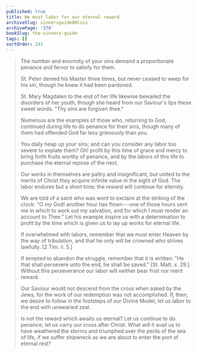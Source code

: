 ```yaml
---
published: true
title: We must labor for our eternal reward
archiveSlug: sinnersguide00luis
archivePage: '370'
bookSlug: the-sinners-guide
tags: []
sortOrder: 241
---
```


> The number and enormity of your sins demand a proportionate penance and fervor to satisfy for them.
>
> St. Peter denied his Master three times, but never ceased to weep for his sin, though he knew it had been pardoned.
>
> St. Mary Magdalen to the end of her life likewise bewailed the disorders of her youth, though she heard from our Saviour's lips these sweet words: "Thy sins are forgiven thee."
>
> Numerous are the examples of those who, returning to God, continued during life to do penance for their sins, though many of them had offended God far less grievously than you.
>
> You daily heap up your sins; and can you consider any labor too severe to expiate them? Oh! profit by this time of grace and mercy to bring forth fruits worthy of penance, and by the labors of this life to purchase the eternal repose of the next.
>
> Our works in themselves are paltry and insignificant, but united to the merits of Christ they acquire infinite value in the sight of God. The labor endures but a short time; the reward will continue for eternity.
>
> We are told of a saint who was wont to exclaim at the striking of the clock: "O my God! another hour has flown---one of those hours sent me in which to work out my salvation, and for which I must render an account to Thee." Let his example inspire us with a determination to profit by the time which is given us to lay up works for eternal life.
>
> If overwhelmed with labors, remember that we must enter Heaven by the way of tribulation, and that he only will be crowned who strives lawfully. [2 Tim. ii. 5.]
>
> If tempted to abandon the struggle, remember that it is written: "He that shall persevere unto the end, he shall be saved." [St. Matt. x. 29.] Without this perseverance our labor will neither bear fruit nor merit reward.
>
> Our Saviour would not descend from the cross when asked by the Jews, for the work of our redemption was not accomplished. If, then, we desire to follow in the footsteps of our Divine Model, let us labor to the end with unwearied zeal.
>
> Is not the reward which awaits us eternal? Let us continue to do penance; let us carry our cross after Christ. What will it avail us to have weathered the storms and triumphed over the perils of the sea of life, if we suffer shipwreck as we are about to enter the port of eternal rest?
